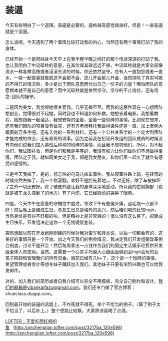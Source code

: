# 装逼

今天有些明白了一个道理。装逼是必要的，逼格越高感觉越良好。但是！一直装逼就是个逗逼。

怎么说呢，今天遇到了两个事情比较打动我的内心，当然还有两个事情打动了我的身体。

已经开始一个是同妹妹今天早上在我半睡半醒之间打的那个电话深深的打动了我。也让我明白了中流砥柱的意思，在其位谋其政远远不够，中流砥柱就是大家全部像流水一样各攀高枝或者滚滚东流的时候，你还依然坚守。总有人一直抱怨或者一直水，一碰一起做事就推脱这不会那不会，这儿开会那儿开会，当然排除了真实可能的不得已的情况后，多少是出于团队意愿而付出自己一份子的力量？哪怕团队的意愿根本就不是自己的意愿？而中流砥柱就是依然坚守。坚守的不止岗位，还有信念-团队的操守。

二是因为美女，我觉得她很关爱我。几乎无微不至，而我的这尿性现在一心想团队想创业，觉得很对不起她，同时我也不知道如何补救。她想去看电影，我想看教程，她想跟我一起溜达，我想安静的坐着，坐着一些琐碎的事情。比如现在想来，还有我们团队的项目没有做完，还有齐老师拜托我做得课件还差一章，加上案例大概要敲万多字吧，还有入党的一系列材料，还有一个公共关系学的一个庞大到团队才能完成的作业，还有易班的琐事。因为之前我在招现开发组的团队成员的时候没有向他们说我们加入易班后种种的琐碎的事情，而且我不想坑他们，所以，对不起你们，我试图补救，但是你们和我是平等的，我没有权力让你们做你们不想做得事情。团队之于我，就如同美女之于我，都是我女朋友，和你们呆一起久了就会有感受和感情的。

三是今天我摔了。是的，标志性的电马儿摔车事件，我从寝室往路上骑，在转弯的时候突然左摔了，我一个侧滚翻，幸好不是脸先着地。。不过还好，除了车被摔坏了之外一切还安好。除了破皮外这让我的身体深深地感动，所以我的右侧胸部（也就是被车龙头撞到了的地方）有了内伤，它已经感动的哭肿了眼睛。

四是，今天中午在疲惫的守摊位中度过，导致下午有些偏头痛，这毛病一点都不好！然后晚上是建成生日，基友生日总是格外的高兴，然后咱们喝的比较high，当然身体是有些不舒服的啦，但是精神上是非常爽的！很久没有这么爽了。祝建成生日快乐，开发组决定送你一个无线键鼠套装。

突然想起以前在开发组刚刚建的时候对我对雷军和择炎说，以后一切都会有的，这美好的事情只是一个开始。加之今天我们的例会情况，我决定我们开发组要改革例会制度，讨论不是开会！然后每周拿出一点钱作为我们的固定生活娱乐经费供开发组全体人员使用。当然，这需要一个心灵手巧胆大心细面面俱到会high会玩的女孩子照顾和管理我们的所有资金，目前已经有几k+了，这个是一个琐碎的事情，希望管理或者会计等想关妹子踊跃加入我们。其他妹子只要有浓烈兴趣也可以给我发邮件。

对的，加入我们的简历或者自我介绍可以完全不用模板，完全自己制作和设计。我们的邮箱是yibankaifazu@gmail.com。我们还专门做了官方博客：xhueclass.duapp.com。

回到最开始的装逼的话题上，不作死就不得死。举个不恰当的例子。（算了例子太不恰当了，以后补上。）整个思路比较飘，大家原谅我喝了点酒。

[LOFTER：不爱吃西红柿的鱼](http://anchengjian.lofter.com)&nbsp;&nbsp;&nbsp;[http://anchengjian.lofter.com/post/3217ba_120e598](http://anchengjian.lofter.com/post/3217ba_120e598)